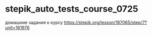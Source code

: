 # stepik_auto_tests_course_0725
домашние задания к курсу
https://stepik.org/lesson/187065/step/7?unit=161976
